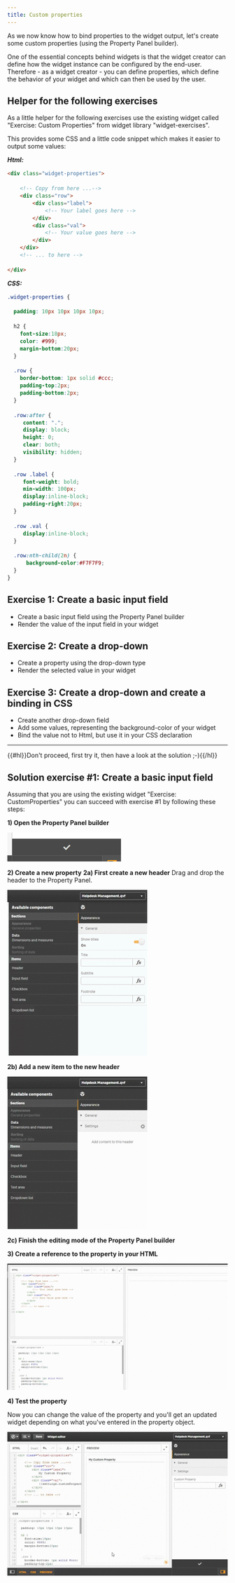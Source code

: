 ```yaml
---
title: Custom properties
---
```


As we now know how to bind properties to the widget output, let's create some custom properties (using the Property Panel builder).

One of the essential concepts behind widgets is that the widget creator can define how the widget instance can be configured by the end-user. Therefore - as a widget creator - you can define properties, which define the behavior of your widget and which can then be used by the user.

## Helper for the following exercises

As a little helper for the following exercises use the existing widget called "Exercise: Custom Properties" from widget library "widget-exercises".

This provides some CSS and a little code snippet which makes it easier to output some values:

***Html:***
```html
<div class="widget-properties">

	<!-- Copy from here ...-->
	<div class="row">
		<div class="label">
			<!-- Your label goes here -->
		</div>
		<div class="val">
			<!-- Your value goes here -->
		</div>
	</div>
	<!-- ... to here -->
	
</div>
```

***CSS:***
```css
.widget-properties {

  padding: 10px 10px 10px 10px;

  h2 {
	font-size:18px;
	color: #999;
	margin-bottom:20px;
  }

  .row {
	border-bottom: 1px solid #ccc;
	padding-top:2px;
	padding-bottom:2px;
  }

  .row:after {
	 content: ".";
	 display: block;
	 height: 0;
	 clear: both;
	 visibility: hidden;
  }

  .row .label {
	 font-weight: bold;
	 min-width: 100px;
	 display:inline-block;
	 padding-right:20px;
  }

  .row .val {
	 display:inline-block;
  }

  .row:nth-child(2n) {
	  background-color:#F7F7F9;
  }
}
```



## Exercise 1: Create a basic input field

- Create a basic input field using the Property Panel builder
- Render the value of the input field in your widget

## Exercise 2: Create a drop-down

- Create a property using the drop-down type
- Render the selected value in your widget

## Exercise 3: Create a drop-down and create a binding in CSS

- Create another drop-down field
- Add some values, representing the background-color of your widget
- Bind the value not to Html, but use it in your CSS declaration

---

{{#hl}}Don't proceed, first try it, then have a look at the solution ;-){{/hl}}


## Solution exercise #1: Create a basic input field

Assuming that you are using the existing widget "Exercise: CustomProperties" you can succeed with exercise #1 by following these steps:

**1) Open the Property Panel builder**

![](images/open-property-panel-builder.png)

**2) Create a new property**
**2a) First create a new header**
Drag and drop the header to the Property Panel.

![](images/create-header.gif)

**2b) Add a new item to the new header**

![](images/new-input-property.gif)

**2c) Finish the editing mode of the Property Panel builder**

**3) Create a reference to the property in your HTML**

![](images/add-reference.gif)

**4) Test the property**

Now you can change the value of the property and you'll get an updated widget depending on what you've entered in the property object.

![](images/custom-property-result.gif)





